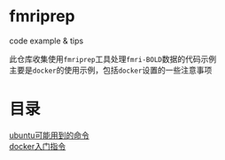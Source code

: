 # fmriprep
  code example &amp; tips  
  
此仓库收集使用`fmriprep`工具处理`fmri-BOLD`数据的代码示例  
主要是`docker`的使用示例，包括`docker`设置的一些注意事项  

# 目录
[ubuntu可能用到的命令](https://github.com/nitzsc-hitsz/fmriprep/blob/main/ubuntu.md)  
[docker入门指令](https://github.com/nitzsc-hitsz/fmriprep/blob/main/docker_setting.md)  
